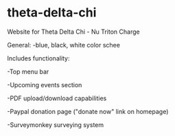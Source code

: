 theta-delta-chi
===============

Website for Theta Delta Chi - Nu Triton Charge

General:
-blue, black, white color schee

Includes functionality:

-Top menu bar

-Upcoming events section

-PDF upload/download capabilities

-Paypal donation page ("donate now" link on homepage)

-Surveymonkey surveying system
